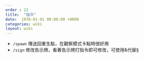 ```yaml
---
order : 22
title:  "指令"
date:  1970-01-01 00:00:00 +0000
categories: wiki
layout: wiki
---
```


- `/spawn` 傳送回重生點，在觀察模式卡點時很好用
- `/sign` 修改告示牌，看著告示牌打指令即可修改，可使用&代替§